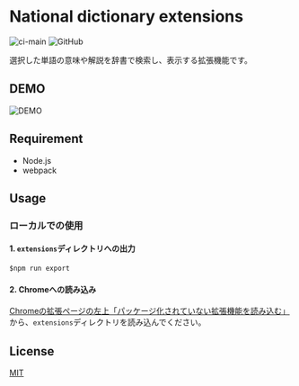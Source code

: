 # National dictionary extensions

![ci-main](https://github.com/faronan/national-dictionary-extensions/workflows/CI/badge.svg)
![GitHub](https://img.shields.io/github/license/faronan/national-dictionary-extensions)

選択した単語の意味や解説を辞書で検索し、表示する拡張機能です。

## DEMO

![DEMO](https://user-images.githubusercontent.com/40588536/143685943-c1576e29-bfb3-4db8-8fdd-9c438a2ab195.gif 'DEMO')


## Requirement
- Node.js
- webpack

## Usage
### ローカルでの使用
#### 1. `extensions`ディレクトリへの出力
```
$npm run export
```
#### 2. Chromeへの読み込み

[Chromeの拡張ページの左上「パッケージ化されていない拡張機能を読み込む」](chrome://extensions/)
から、`extensions`ディレクトリを読み込んでください。

## License
[MIT](https://choosealicense.com/licenses/mit/)